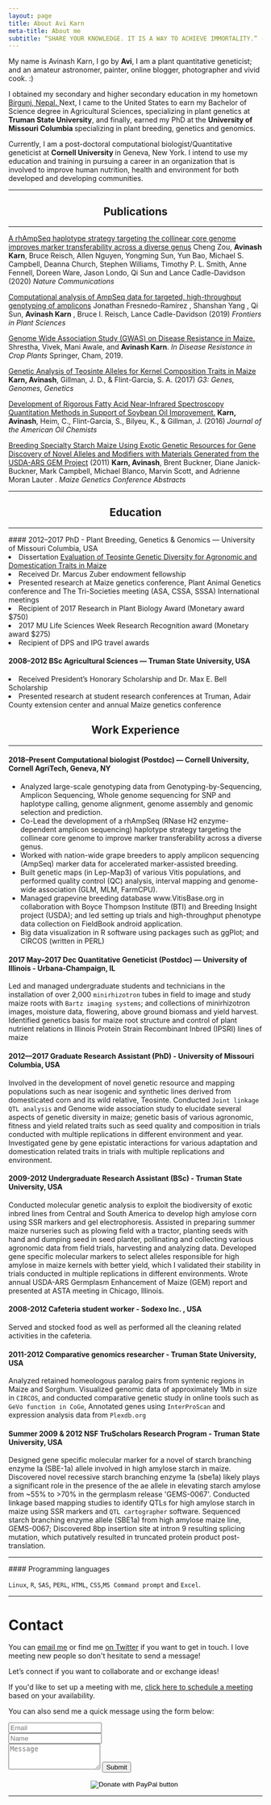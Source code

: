 ```yaml
---
layout: page
title: About Avi Karn
meta-title: About me
subtitle: “SHARE YOUR KNOWLEDGE. IT IS A WAY TO ACHIEVE IMMORTALITY.” -DALAI LAMA
---
```


<div id="aboutme-section">

<p class="about-text">
<span class="fa fa-briefcase about-icon"></span>
  My name is Avinash Karn, I go by <strong>Avi</strong>, I am a plant quantitative geneticist; and an amateur astronomer, painter, online blogger, photographer and vivid cook. :)
</p>

<p class="about-text">
<span class="fa fa-graduation-cap about-icon"></span>
I obtained my secondary and higher secondary education in my hometown <a target="_blank" href="https://goo.gl/maps/vtMmZcXFWy32"> Birgunj, Nepal. </a> Next, I came to the United States to earn my Bachelor of Science degree in Agricultural Sciences, specializing in plant genetics at <strong>Truman State University</strong>, and finally, earned my PhD at the <strong> University of Missouri Columbia </strong> specializing in plant breeding, genetics and genomics.
</p>

<p class="about-text">
<span class="fa fa-glasses about-icon"></span>
Currently, I am a post-doctoral computational biologist/Quantitative geneticist at <strong> Cornell University </strong> in Geneva, New York. I intend to use my education and training in pursuing a career in an organization that is involved to improve human nutrition, health and environment for both developed and developing communities.
</p>

<hr>
<center> <h2> Publications </h2> </center> 
<hr>

<a href="https://www.nature.com/articles/s41467-019-14280-1"> A rhAmpSeq haplotype strategy targeting the collinear core genome improves marker transferability across a diverse genus</a>
Cheng Zou, __Avinash Karn__, Bruce Reisch, Allen Nguyen, Yongming Sun, Yun Bao, Michael S. Campbell, Deanna Church, Stephen Williams, Timothy P. L. Smith, Anne Fennell, Doreen Ware, Jason Londo, Qi Sun and Lance Cadle-Davidson
(2020) *Nature Communications*

<a href="https://www.frontiersin.org/articles/10.3389/fpls.2019.00599/full">Computational analysis of AmpSeq data for targeted, high-throughput genotyping of amplicons</a>
Jonathan Fresnedo-Ramírez , Shanshan Yang , Qi Sun, **Avinash Karn** , Bruce I. Reisch, Lance Cadle-Davidson (2019)
*Frontiers in Plant Sciences*

<a href="https://link.springer.com/chapter/10.1007/978-3-030-20728-1_6">Genome Wide Association Study (GWAS) on Disease Resistance in Maize. </a> Shrestha, Vivek, Mani Awale, and **Avinash Karn**. *In Disease Resistance in Crop Plants* Springer, Cham, 2019.

<a href="https://www.g3journal.org/content/7/4/1157.abstract"> Genetic Analysis of Teosinte Alleles for Kernel Composition Traits in Maize</a> **Karn, Avinash**, Gillman, J. D., & Flint-Garcia, S. A. (2017) 
*G3: Genes, Genomes, Genetics*

<a href="https://link.springer.com/article/10.1007/s11746-016-2916-4"> Development of Rigorous Fatty Acid Near-Infrared Spectroscopy Quantitation Methods in Support of Soybean Oil Improvement.</a>
**Karn, Avinash**, Heim, C., Flint-Garcia, S., Bilyeu, K., & Gillman, J. (2016)
*Journal of the American Oil Chemists*

<a href="https://www.ars.usda.gov/research/publications/publication/?seqNo115=263955">Breeding Specialty Starch Maize Using Exotic Genetic Resources for Gene Discovery of Novel Alleles and Modifiers with Materials Generated from the USDA-ARS GEM Project</a>  (2011)
**Karn, Avinash**, Brent Buckner, Diane Janick-Buckner, Mark Campbell, Michael Blanco, Marvin Scott, and Adrienne Moran Lauter .
*Maize Genetics Conference Abstracts*

<hr>
<center> <h2> Education </h2> </center> 
<hr>
#### 2012–2017 PhD - Plant Breeding, Genetics & Genomics — University of Missouri Columbia, USA
<li>Dissertation <a href="https://mospace.umsystem.edu/xmlui/handle/10355/61937">Evaluation of Teosinte Genetic Diversity for Agronomic and Domestication Traits in Maize</a> </li>
<li>Received Dr. Marcus Zuber endowment fellowship</li>
<li>Presented research at Maize genetics conference, Plant Animal Genetics conference and The Tri-Societies meeting (ASA, CSSA, SSSA)     International meetings</li>
<li>Recipient of 2017 Research in Plant Biology Award (Monetary award $750) </li>
<li>2017 MU Life Sciences Week Research Recognition award (Monetary award $275) </li>
<li>Recipient of DPS and IPG travel awards</li>

#### 2008–2012 BSc Agricultural Sciences — Truman State University, USA
<li>Received President’s Honorary Scholarship and Dr. Max E. Bell Scholarship</li>
<li>Presented research at student research conferences at Truman, Adair County extension center and annual Maize genetics conference</li>

<center> <h2> Work Experience </h2> </center>
<hr>

#### 2018–Present Computational biologist (Postdoc) — Cornell University, Cornell AgriTech, Geneva, NY

<ul>
  
<li>Analyzed large-scale genotyping data from Genotyping-by-Sequencing, Amplicon Sequencing, Whole genome sequencing for SNP and haplotype calling, genome alignment, genome assembly and genomic selection and prediction. </li>

<li>Co-Lead the development of a rhAmpSeq (RNase H2 enzyme-dependent amplicon sequencing) haplotype strategy targeting the collinear core genome to improve marker transferability across a diverse genus.</li>

<li>Worked with nation-wide grape breeders to apply amplicon sequencing (AmpSeq) marker data for accelerated marker-assisted breeding.</li>

<li>Built genetic maps (in Lep-Map3) of various Vitis populations, and performed quality control (QC) analysis, interval mapping and genome-wide association (GLM, MLM, FarmCPU).</li>

<li>Managed grapevine breeding database www.VitisBase.org in collaboration with Boyce Thompson Institute (BTI) and Breeding Insight project (USDA); and led setting up trials and high-throughput phenotype data collection on FieldBook android application.</li>

<li>Big data visualization in R software using packages such as ggPlot; and CIRCOS (written in PERL)</li>

</ul>

#### 2017 May–2017 Dec Quantitative Geneticist (Postdoc) — University of Illinois - Urbana-Champaign, IL

Led and managed undergraduate students and technicians in the installation of over 2,000 `minirhizotron` tubes in field to image and study maize roots with `Bartz imaging systems`; and collections of minirhizotron images, moisture data, flowering, above ground biomass and yield harvest. Identified genetics basis for maize root structure and control of plant nutrient relations in Illinois Protein Strain Recombinant Inbred (IPSRI) lines of maize

#### 2012—2017 Graduate Research Assistant (PhD) - University of Missouri Columbia, USA

Involved in the development of novel genetic resource and mapping populations such as near isogenic and synthetic lines derived from domesticated corn and its wild relative, Teosinte. Conducted `Joint linkage QTL analysis` and Genome wide association study to elucidate several aspects of genetic diversity in maize; genetic basis of various agronomic, fitness and yield related traits such as seed quality and composition in trials conducted with multiple replications in different environment and year. Investigated gene by gene epistatic interactions for various adaptation and domestication related traits in trials with multiple replications and environment.

#### 2009-2012 Undergraduate Research Assistant (BSc) - Truman State University, USA
Conducted molecular genetic analysis to exploit the biodiversity of exotic inbred lines from Central and South America to develop high amylose corn using SSR markers and gel electrophoresis. Assisted in preparing summer maize nurseries such as plowing field with a tractor, planting seeds with hand and dumping seed in seed planter, pollinating and collecting various agronomic data from field trials, harvesting and analyzing data. Developed gene specific molecular markers to select alleles responsible for high amylose in maize kernels with better yield, which I validated their stability in trials conducted in multiple replications in different environments. Wrote annual USDA-ARS Germplasm Enhancement of Maize (GEM) report and presented at ASTA meeting in Chicago, Illinois. 

#### 2008-2012 Cafeteria student worker - Sodexo Inc. , USA
Served and stocked food as well as performed all the cleaning related activities in the cafeteria.

#### 2011-2012 Comparative genomics researcher - Truman State University, USA
Analyzed retained homeologous paralog pairs from syntenic regions in Maize and Sorghum. Visualized genomic data of approximately 1Mb in size in `CIRCOS`, and conducted comparative genetic study in online tools such as `GeVo function in CoGe`, Annotated genes using `InterProScan` and expression analysis data from `Plexdb.org`

#### Summer 2009 & 2012 NSF TruScholars Research Program - Truman State University, USA
Designed gene specific molecular marker for a novel of starch branching enzyme Ia (SBE-1a) allele involved in high amylose starch in maize. Discovered novel recessive starch branching enzyme 1a (sbe1a) likely plays a significant role in the presence of the ae allele in elevating starch amylose from ~55% to >70% in the germplasm release 'GEMS-0067'. Conducted linkage based mapping studies to identify QTLs for high amylose starch in maize using SSR markers and `QTL cartographer` software. Sequenced starch branching enzyme allele (SBE1a) from high amylose maize line, GEMS-0067; Discovered 8bp insertion site at intron 9 resulting splicing mutation, which putatively resulted in truncated protein product post-translation.

<hr>
#### Programming languages

`Linux`, `R`, `SAS`, `PERL`, `HTML`, `CSS`,`MS Command prompt` and `Excel`.

<hr>
<div id="contactme-section">
<h1 id="contact">Contact</h1>

<p>You can <a href="mailto:avi.karn6@gmail.com?subject=Hello from AviKarn.com">email me</a> or find me <a href="https://twitter.com/avi_karn">on Twitter</a> if you want to get in touch. I love meeting new people so don't hesitate to send a message!</p>
<p>Let’s connect if you want to collaborate and or exchange ideas!</p>
<p>If you'd like to set up a meeting with me, <a href="https://calendly.com/avikarn">click here to schedule a meeting</a> based on your availability.</p>

<form action="https://formspree.io/akarn@mail.missouri.edu" method="POST" class="form" id="contact-form">
  <p>You can also send me a quick message using the form below:</p>
  <div class="row">
    <div class="col-xs-6">
      <input type="email" name="_replyto" class="form-control input-lg" placeholder="Email" title="Email">
    </div>
    <div class="col-xs-6">
      <input type="text" name="name" class="form-control input-lg" placeholder="Name" title="Name">
    </div>
  </div>
  <input type="hidden" name="_subject" value="New submission from AviKarn.com">
  <textarea type="text" name="content" class="form-control input-lg" placeholder="Message" title="Message" required="required" rows="3"></textarea>
  <input type="text" name="_gotcha" style="display:none">
  <input type="hidden" name="_next" value="./aboutme?message=Your message was sent successfully, thanks!" />
  <button type="submit" class="btn btn-lg btn-primary">Submit</button>
</form>

<center>
<form action="https://www.paypal.com/cgi-bin/webscr" method="post" target="_top">
<input type="hidden" name="cmd" value="_donations" />
<input type="hidden" name="business" value="8ZF7YRTZ42EKU" />
<input type="hidden" name="item_name" value="To support education for all." />
<input type="hidden" name="currency_code" value="USD" />
<input type="image" src="https://www.paypalobjects.com/en_US/i/btn/btn_donateCC_LG.gif" border="0" name="submit" title="PayPal - The safer, easier way to pay online!" alt="Donate with PayPal button" />
<img alt="" border="0" src="https://www.paypal.com/en_US/i/scr/pixel.gif" width="1" height="1" />
</form>
</center>

<hr>

<p><script type="text/javascript" src="//ra.revolvermaps.com/0/0/6.js?i=0rn8vq73z9x&amp;m=7&amp;c=ff0000&amp;cr1=ffffff&amp;f=arial&amp;l=1" async="async"></script></p>

<script async src="//pagead2.googlesyndication.com/pagead/js/adsbygoogle.js"></script>
<script>
  (adsbygoogle = window.adsbygoogle || []).push({
    google_ad_client: "ca-pub-5126027065024936",
    enable_page_level_ads: true
  });
</script>

<!-- Global site tag (gtag.js) - Google Analytics -->
<script async src="https://www.googletagmanager.com/gtag/js?id=UA-123359651-1"></script>
<script>
  window.dataLayer = window.dataLayer || [];
  function gtag(){dataLayer.push(arguments);}
  gtag('js', new Date());
  gtag('config', 'UA-123359651-1');
</script>

